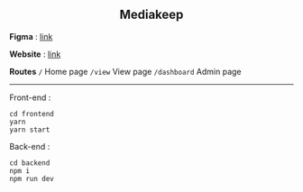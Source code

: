 <h2 align="center">Mediakeep</h2>

**Figma** : [link](https://www.figma.com/design/wIIixeDOx7AmwlZ0KFcmjR/MediaKeep-Design?node-id=0-1&t=vSWrL8pHb1zc41e6-1)

**Website** : [link](https://mediakeep.mikenatcavon.com)

**Routes**
`/` Home page
`/view` View page
`/dashboard` Admin page

***

Front-end :
```shell
cd frontend 
yarn 
yarn start
```

Back-end :
``` shell
cd backend
npm i
npm run dev
```
